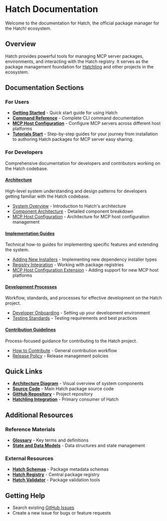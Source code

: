 # Hatch Documentation

Welcome to the documentation for Hatch, the official package manager for the Hatch! ecosystem.

## Overview

Hatch provides powerful tools for managing MCP server packages, environments, and interacting with the Hatch registry. It serves as the package management foundation for [Hatchling](https://github.com/CrackingShells/Hatchling) and other projects in the ecosystem.

## Documentation Sections

### For Users

- **[Getting Started](./articles/users/GettingStarted.md)** - Quick start guide for using Hatch
- **[Command Reference](./articles/users/CLIReference.md)** - Complete CLI command documentation
- **[MCP Host Configuration](./articles/users/MCPHostConfiguration.md)** - Configure MCP servers across different host platforms
- **[Tutorials Start](./articles/users/tutorials/01-getting-started/01-installation.md)** - Step-by-step guides for your journey from installation to authoring Hatch packages for MCP server easy sharing.

### For Developers

Comprehensive documentation for developers and contributors working on the Hatch codebase.

#### [Architecture](./articles/devs/architecture/)

High-level system understanding and design patterns for developers getting familiar with the Hatch codebase.

- [System Overview](./articles/devs/architecture/system_overview.md) - Introduction to Hatch's architecture
- [Component Architecture](./articles/devs/architecture/component_architecture.md) - Detailed component breakdown
- [MCP Host Configuration](./articles/devs/architecture/mcp_host_configuration.md) - Architecture for MCP host configuration management

#### [Implementation Guides](./articles/devs/implementation_guides/)

Technical how-to guides for implementing specific features and extending the system.

- [Adding New Installers](./articles/devs/implementation_guides/adding_installers.md) - Implementing new dependency installer types
- [Registry Integration](./articles/devs/implementation_guides/registry_integration.md) - Working with package registries
- [MCP Host Configuration Extension](./articles/devs/implementation_guides/mcp_host_configuration_extension.md) - Adding support for new MCP host platforms

#### [Development Processes](./articles/devs/development_processes/)

Workflow, standards, and processes for effective development on the Hatch project.

- [Developer Onboarding](./articles/devs/development_processes/developer_onboarding.md) - Setting up your development environment
- [Testing Standards](./articles/devs/development_processes/testing_standards.md) - Testing requirements and best practices

#### [Contribution Guidelines](./articles/devs/contribution_guides/)

Process-focused guidance for contributing to the Hatch project.

- [How to Contribute](./articles/devs/contribution_guides/how_to_contribute.md) - General contribution workflow
- [Release Policy](./articles/devs/contribution_guides/release_policy.md) - Release management policies

## Quick Links

- **[Architecture Diagram](./resources/diagrams/architecture.puml)** - Visual overview of system components
- **[Source Code](../hatch/)** - Main Hatch package source code
- **[GitHub Repository](https://github.com/CrackingShells/Hatch)** - Project repository
- **[Hatchling Integration](https://github.com/CrackingShells/Hatchling)** - Primary consumer of Hatch

## Additional Resources

### Reference Materials

- **[Glossary](./articles/appendices/glossary.md)** - Key terms and definitions
- **[State and Data Models](./articles/appendices/state_and_data_models.md)** - Data structures and state management

### External Resources

- **[Hatch Schemas](https://github.com/CrackingShells/Hatch-Schemas)** - Package metadata schemas
- **[Hatch Registry](https://github.com/CrackingShells/Hatch-Registry)** - Central package registry
- **[Hatch Validator](https://github.com/CrackingShells/Hatch-Validator)** - Package validation tools

## Getting Help

- Search existing [GitHub Issues](https://github.com/CrackingShells/Hatch/issues)
- Create a new issue for bugs or feature requests
